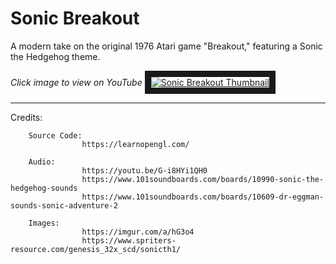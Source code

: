 # Sonic Breakout

A modern take on the original 1976 Atari game "Breakout," featuring a Sonic the Hedgehog theme.

*Click image to view on YouTube*
<a href="https://www.youtube.com/watch?v=K1eCgV0rLbk&t=2s" target="_blank">
        <img src="https://i.imgur.com/Re8SGUs.png" alt="Sonic Breakout Thumbnail" border="10" />
</a>

---

Credits:
        
        Source Code:
                    https://learnopengl.com/
                    
        Audio:
                    https://youtu.be/G-i8HYi1QH0
                    https://www.101soundboards.com/boards/10990-sonic-the-hedgehog-sounds
                    https://www.101soundboards.com/boards/10609-dr-eggman-sounds-sonic-adventure-2
                    
        Images:
                    https://imgur.com/a/hG3o4
                    https://www.spriters-resource.com/genesis_32x_scd/sonicth1/
